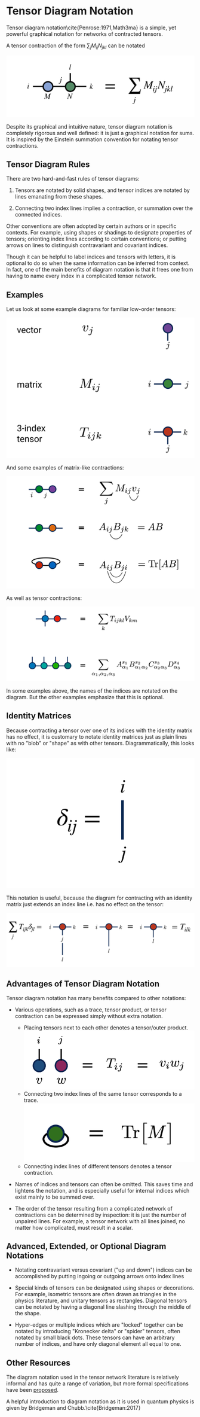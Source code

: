 # Tensor Diagram Notation

Tensor diagram notation\cite{Penrose:1971,Math3ma} is a simple, yet powerful
graphical notation for networks of contracted tensors.

A tensor contraction of the form $\sum_j M_{ij} N_{jkl}$ can be notated 

![medium](generic_diagram.png)

Despite its graphical and intuitive nature, tensor diagram notation
is completely rigorous and well defined: it is just a graphical
notation for sums. It is inspired by
the Einstein summation convention for notating tensor contractions.

## Tensor Diagram Rules

There are two hard-and-fast rules of tensor diagrams:

1. Tensors are notated by solid shapes, and tensor indices
   are notated by lines emanating from these shapes.

2. Connecting two index lines implies a contraction, or summation
   over the connected indices.

Other conventions are often adopted by certain
authors or in specific contexts. For example, using shapes or 
shadings to designate properties of tensors;
orienting index lines according to certain conventions;
or putting arrows on lines to distinguish
contravariant and covariant indices.

Though it can be helpful to label indices and tensors
with letters, it is optional to do so when the same information
can be inferred from context. In fact, one of the main
benefits of diagram notation is that it frees one
from having to name every index in a complicated 
tensor network.


## Examples

Let us look at some example diagrams for familiar low-order tensors:

![medium](tensor_diagrams.png)

And some examples of matrix-like contractions:

![large](sample_contractions.png)

As well as tensor contractions:

![large](tensor_contractions.png)

In some examples above, the names of the indices are
notated on the diagram. But the other examples emphasize that this
is optional.

## Identity Matrices

Because contracting a tensor over one of its indices with the
identity matrix has no effect, it is customary to notate 
identity matrices just as plain lines with no "blob" or "shape"
as with other tensors. Diagrammatically, this looks like:

![small](identity_diagram.png)

This notation is useful, because the diagram for contracting with
an identity matrix just extends an index line i.e. has no effect
on the tensor:

![large](identity_contraction.png)

## Advantages of Tensor Diagram Notation

Tensor diagram notation has many benefits compared to other notations:

- Various operations, such as a trace, tensor product, or tensor contraction
  can be expressed simply without extra notation.

  * Placing tensors next to each other denotes a tensor/outer product.
    ![small](outer_product.png)
  * Connecting two index lines of the same tensor corresponds to a trace.
    ![small](trace.png)
  * Connecting index lines of different tensors denotes a tensor contraction.

- Names of indices and tensors can often be omitted. This saves
  time and lightens the notation, and is 
  especially useful for internal indices which exist 
  mainly to be summed over.

- The order of the tensor resulting from a complicated network of 
  contractions can be determined by inspection: it is just the number of
  unpaired lines. For example, a tensor network with all lines joined, no
  matter how complicated, must result in a scalar.

## Advanced, Extended, or Optional Diagram Notations

- Notating contravariant versus covariant ("up and down") indices can be accomplished by putting ingoing or outgoing arrows onto index lines

- Special kinds of tensors can be designated using shapes or decorations. For example, isometric tensors are often drawn as triangles in the physics literature, and unitary tensors as rectangles. Diagonal tensors can be notated by having a diagonal line slashing through the middle of the shape.

- Hyper-edges or multiple indices which are "locked" together can be notated by introducing "Kronecker delta" or "spider" tensors, often notated by small black dots. These tensors can have an arbitrary number of indices, and have only diagonal element all equal to one.


## Other Resources

The diagram notation used in the tensor network literature is relatively 
informal and has quite a range of variation, but more formal
specifications have been [proposed](https://en.wikipedia.org/wiki/Penrose_graphical_notation).

A helpful introduction to diagram notation as it is used in quantum physics is
given by Bridgeman and Chubb.\cite{Bridgeman:2017}

<!-- TODO:
* Give pictorial examples of operations from math/stats tensor literature 
  drawn as tensor diagrams:
  - n-mode product $\times_n$ (contraction of a matrix with one of the indices)
  - matricization (just grouping indices)
  - tracing index pairs
  - tensor/outer product (just placing tensors next to each other)
  
-->

